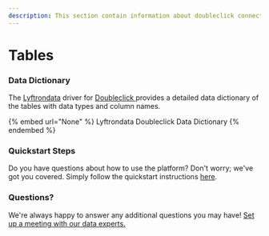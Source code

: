 ```yaml
---
description: This section contain information about doubleclick connector tables information
---
```


# Tables

### Data Dictionary

The [Lyftrondata](https://www.lyftrondata.com/) driver for [Doubleclick](None/)[ ](https://www.lyftrondata.com/integration/doubleclick/)provides a detailed data dictionary of the tables with data types and column names.

{% embed url="None" %}
Lyftrondata Doubleclick Data Dictionary
{% endembed %}

### Quickstart Steps

Do you have questions about how to use the platform? Don't worry; we've got you covered. Simply follow the quickstart instructions [here](../README.md).

### Questions? <a href="#questions" id="questions"></a>

We're always happy to answer any additional questions you may have! [Set up a meeting with our data experts.](https://www.lyftrondata.com/book-a-meeting/)

